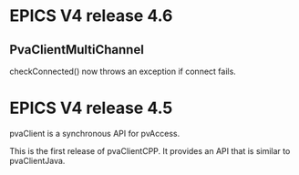 EPICS V4 release 4.6
==========================

PvaClientMultiChannel
---------------------

checkConnected() now throws an exception if connect fails.



EPICS V4 release 4.5
==========================


pvaClient is a synchronous API for pvAccess.


This is the first release of pvaClientCPP.
It provides an API that is similar to pvaClientJava.

